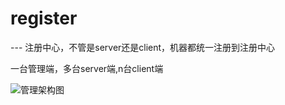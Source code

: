 # register
--- 注册中心，不管是server还是client，机器都统一注册到注册中心

一台管理端，多台server端,n台client端

![管理架构图](http://7xread.com1.z0.glb.clouddn.com/d3a54358-3254-4c7f-a74d-1745480d8f82)